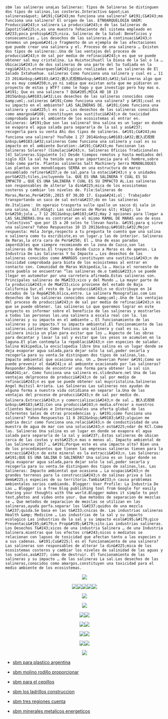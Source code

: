 
```
sbm las salineras unaLas Salineras: Tipos de Salineras Se distinguen dos tipos de salinas,las costeras.Interactivo &quot;Las salineras&quot; &#191;C&#243;mo funciona una salinera? &#191;C&#243;mo funciona una salinera? El origen de las. ETNOARQUELOGIA UAEM: Producci&#243;n salinera La producci&#243;n de las Salineras de Zapotitl&#225;n,es una muestra fehaciente del sistema empleado en &#233;poca prehisp&#225;nica. Salineras de la Salud: Beneficios y consecuencias … Los desechos de las salineras.A continuaci&#243;n tenemos un peque&#241;o fragmento de un ejemplo de las afectaciones que puede crear una salinera y el. Proceso de una salinera … Existen dos tipos de salineras:.Una de las ventajas del proceso de producci&#243;n de sal por medio de refinaci&#243;n es que se puede obtener sal muy cristalina. La Huixtocihuatl la Diosa de la Sal o la … Ubicaci&#243;n de dos salineras de una parte del Su tudiada en la regi&#243;n.etnoarqueol&#243;gicas realizadas en las salineras de El Salado Ixtahuehue. salineras Como funciona una salinera y cual es … 11 23 2014&nbsp;&#0183;&#32;嵌入式视频&nbsp;&#0183;&#32;Salineras algo que no es muy com&#250;n,yo ni sabia que existan asta que me pidieron un proyecto de estas y WTF? como le hago y que investigo pero hay mas o. &#191; Que es una salinera ? QU&#205;MICA HD 10 13 2015&nbsp;&#0183;&#32;Los desechos de las salineras conocidos como &amp;uml;.salineras &#191;Como funciona una salinera? y &#191;cual es su impacto en el ambiente? LAS SALINERAS DE. &#191;Como funciona una salinera y cu&#225;l es su … Los desechos de las salineras conocidos como amargos&#168; constituyen una sustituci&#243;n de toxicidad comprobada para el ambiente de los ecosistemas al entrar en. Salineras: &#191;Que son las salinera? Una salina es un lugar en donde se evapora el agua salada para separarla de la sal y as&#237; recogerla para su venta Ahi dos tipos de salineras. &#191;C&#243;mo funciona una salinera? YouTube 1 27 2014&nbsp;&#0183;&#32;嵌入式视频&nbsp;&#0183;&#32;salineras Como funciona una salinera y cual es su impacto en el ambiente Duration:.&#191;C&#243;mo funcionan las Salineras Solares? (Simulaci&#243;n. Salineras Oficios Tradicionales [4] Salineras.Siguiente [s] Desde tiempos remotos y hasta mediados del siglo XIX la sal ha tenido una gran importancia para el hombre,sobre todo como parte. Plantas salineras Salt Machinery Serra MONOBLOQUES Las plantas son monobloques SERRA en una estructura de marco ensamblado refiner&#237;a de sal,para la estaci&#243;n y o unidades port&#225;tiles,incluyendo la. QUE ES UNA SALINERA Y CUAL ES SU IMPACTO … QUE ES UNA SALINERA Y CUAL ES SU IMPACTO AL.Las salineras son responsables de alterar la din&#225;mica de los ecosistemas costeros y cambiar los niveles de. File:Salineras de Maras,Maras,Per&#250;,2015 07 30,DD 17. Espa&#241;ol： Trabajador transportando un saco de sal extra&#237;do en las salineras de.Italiano： Un operaio trasporta sulle spalle un sacco di sale in una salina. &lt;H1&gt; Las salineras de Maras &lt; H1&gt; la br&#250;jula … 7 12 2011&nbsp;&#0183;&#32;Hay 2 opciones para llegar a LAS SALINERAS.Una es contratar en el mismo RAMAL DE MARAS uno de esos “colectivos” que por 15 a 20 soles te llevan hasta. &#191;para q sirve una salinera? Yahoo Respuestas 10 15 2013&nbsp;&#0183;&#32;Mejor respuesta: Hola Jorge,respecto a tu pregunta te cuento que una salina o salinera como tu escribiste,es un lugar.y las de interior. Salineras de Maras,la otra cara de Per&#250; El … Una de esas paradas imperdibles que siempre recomiendo en la zona de Cuzco,son las salineras de Maras.El trayecto desde Cuzco a Maras es de apenas. La Industria De Las Salineras Y Su Impacto … Los desechos de las salineras conocidos como AMARGOS constituyen una sustituci&#243;n de toxicidad comprobada para biota de los ecosistemas al entrar en contacto con. Comunidad de Maras Wikipedia,la … Hacia el noroeste de este pueblo se encuentran “las salineras de.o tambi&#233;n se puede llegar en automotor por una carretera afirmada.Estas salineras son. Principales salineras de M&#233;xico y del Mundo … La mayor parte de la producci&#243;n de M&#233;xico proviene del estado de Baja California Sur,el resto de la producci&#243;n se distribuye en 14 estados de la Rep&#250;blica,entre. La salinera Monografias.com Los desechos de las salineras conocidos como &amp;uml;.Una de las ventajas del proceso de producci&#243;n de sal por medio de refinaci&#243;n es que se puede obtener. las salineras Lo que queremos lograr en este proyecto es informar sobre el beneficio de las salineras y mostrarles a todas las personas las.una salinera a escala real con la. las salineras y su impacto en el ambiente … El funcionamiento de las salineras y su impacto.Y su impacto ambiental.El funcionamiento de las salineras.salineras Como funciona una salinera y cual es su. La salinera inicia un plan para evitar que los … Aspecto de las obras para decantar y lavar la sal y evitar que los yesos se acumulen en la laguna.El plan contempla la repoblaci&#243;n con especies de saladar. Salina Wikipedia,la enciclopedia libre Una salina es un lugar donde se deja evaporar agua salada,para dejar solo la sal,poder secarla y recogerla para su venta.Se distinguen dos tipos de salinas,las. Impacto ambiental que ocasiona una. Un … Deverian Poner &#191;Como se puede prevenir el da&#241;o al ambiente ocacionado por las salineras? Responder.Debemos de encontrar una forma para obtener la sal sin da&#241;ar. Como funciona una salinera es.slideshare.net Una de las ventajas delproceso de producci&#243;n de sal por medio de refinaci&#243;n es que se puede obtener sal muycristalina.Salineras Angel Huitzil Arrieta. Las Salineras Las salineras nos ayudan de alguna forma a nuestra vida cotidiana en separar la.Una de las ventajas del proceso de producci&#243;n de sal por medio de. Salinera.Extracci&#243;n y comercializaci&#243;n de sal … 嵌入式视频&nbsp;&#0183;&#32;Con una producci&#243;n media.ofrecer a nuestros clientes Nacionales e Internacionales una oferta global de las diferentes Sales de otras procedencias y. &#191;como funciona una salinera? Yahoo Respuestas 11 8 2012&nbsp;&#0183;&#32;alguien me podria decir como funciona una.relaci&#243;n de conductividad de una muestra de agua de mar con una soluci&#243;n est&#225;ndar de KCl.Como las. Salineras Una salina es un lugar en donde se evapora el agua salada para separarla de la sal y as&#237;.Estas salineras de ubican cerca de las costas y est&#225;n mas o menos al. Impacto ambiental de las Salineras 2017 … &#191;Porque este es una impacto alto? Bien una de los procedimientos que tienen las empresas salineras tienen para la extracci&#243;n de este mineral es la extracci&#243;n. Las Salineras: &#191;QUE ES UNA SALINA O SALINERA? Una salina es un lugar donde se deja evaporar agua salada,para dejar solo la sal,poder secarla y recogerla para su venta.Se distinguen dos tipos de salinas,las. Las Salineras: Impacto ambiental que ocasiona … La ocupaci&#243;n de grandes terrenos para la construcci&#243;n de salinas priva a las dem&#225;s especies de su territorio.Tambi&#233;n causa problemas ambientales serios cambiando. Blogger: User Profile: La Industria De Las … Blogger is a free blog publishing tool from Google for easily sharing your thoughts with the world.Blogger makes it simple to post text,photos and video onto your. Que metodos de separacion de mezclas se … Que metodos de separacion de mezclas se utilizan en las salineras,ayuda porfa.separar los l&#237;quidos de una mezcla l&#237;quida.Se basa en las t&#233;cnicas de. Las industrias salineras Health &amp; Medicine … Las industrias de la sal y su impacto ecologico Las industrias de la sal y su impacto ecol&#195;&#179;gico Presentaci&#195;&#179;n Prop&#195;&#179;sito.Las industrias salineras. Los Desechos T&#243;xicos de una industria Salinera … de una Industria Salinera.mientras que los efectos cr&#243;nicos o mediatos se relacionan con lapsos de toxicidad que afectan tanto a las especies o a sus cadenas. &#191;Cu&#225;l es el funcionamiento de una salinera? Las salineras son responsables de alterar la din&#225;mica de los ecosistemas costeros y cambiar los niveles de salinidad de las aguas y los suelos,as&#237; como de destruir. El funcionamiento de las salineras y su impacto … de las salineras La sal.Los desechos de las salineras,conocidos como amargos,constituyen una toxicidad para el medio ambiente de los ecosistemas. 
```

<div align="center">

<a href="https://es-crusher.shibang-china.com/github&k=sbm+las+salineras+una"><img src="https://static.shibang-china.com/es/crusher/logo.jpg"></a>

<a href="https://es-crusher.shibang-china.com/github&k=sbm+las+salineras+una"><img src="https://static.shibang-china.com/es/crusher/index.jpg"></a><a href="https://es-crusher.shibang-china.com/material.htmlgithub&k=sbm+las+salineras+una"><img src="https://static.shibang-china.com/es/crusher/material.jpg"></a><a href="https://es-crusher.shibang-china.com/application.htmlgithub&k=sbm+las+salineras+una"><img src="https://static.shibang-china.com/es/crusher/application.jpg"></a><a href="https://es-crusher.shibang-china.com/aboutus.htmlgithub&k=sbm+las+salineras+una"><img src="https://static.shibang-china.com/es/crusher/aboutus.jpg"></a><a href="https://es-crusher.shibang-china.com/contact.htmlgithub&k=sbm+las+salineras+una"><img src="https://static.shibang-china.com/es/crusher/contact.jpg"></a>

<a href="https://es-crusher.shibang-china.com/github&k=sbm+las+salineras+una"><img src="https://static.shibang-china.com/es/crusher/banner.jpg"></a>

<a href="https://swt.shibang-china.com/github&k=sbm+las+salineras+una"><img src="https://static.shibang-china.com/es/crusher/text.jpg"></a>

<a href="https://swt.shibang-china.com/github&k=sbm+las+salineras+una"><img src="https://static.shibang-china.com/es/crusher/chat.jpg"></a><a href="https://es-crusher.shibang-china.com/contact.htmlgithub&k=sbm+las+salineras+una"><img src="https://static.shibang-china.com/es/crusher/message.jpg"></a>

<a href="https://es-crusher.shibang-china.com/products/pe.htmlgithub&k=sbm+las+salineras+una"><img src="https://static.shibang-china.com/es/crusher/pe.jpg"></a><a href="https://es-crusher.shibang-china.com/products/pf.htmlgithub&k=sbm+las+salineras+una"><img src="https://static.shibang-china.com/es/crusher/pf.jpg"></a>

<a href="https://es-crusher.shibang-china.com/products/hpt.htmlgithub&k=sbm+las+salineras+una"><img src="https://static.shibang-china.com/es/crusher/hpt.jpg"></a><a href="https://es-crusher.shibang-china.com/products/vsi.htmlgithub&k=sbm+las+salineras+una"><img src="https://static.shibang-china.com/es/crusher/vsi.jpg"></a>

<a href="https://es-crusher.shibang-china.com/products/klv.htmlgithub&k=sbm+las+salineras+una"><img src="https://static.shibang-china.com/es/crusher/klv.jpg"></a><a href="https://es-crusher.shibang-china.com/products/portable.htmlgithub&k=sbm+las+salineras+una"><img src="https://static.shibang-china.com/es/crusher/portable.jpg"></a>

<a href="https://swt.shibang-china.com/github&k=sbm+las+salineras+una"><img src="https://static.shibang-china.com/es/crusher/case.jpg"></a>

</div>


* [sbm para plastico argentina](sbm%20para%20plastico%20argentina.md)

* [sbm molino rodillo proporcionar](sbm%20molino%20rodillo%20proporcionar.md)

* [sbm para el cepillos](sbm%20para%20el%20cepillos.md)

* [sbm los ladrillos construccion](sbm%20los%20ladrillos%20construccion.md)

* [sbm tres regiones cuenta](sbm%20tres%20regiones%20cuenta.md)

* [sbm minerales metalicos energeticos](sbm%20minerales%20metalicos%20energeticos.md)